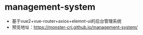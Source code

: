 # management-system

- 基于vue2+vue-router+axios+elemnt-ui的后台管理系统
- 预览地址：https://monster-crj.github.io/management-system/
